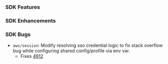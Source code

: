### SDK Features

### SDK Enhancements

### SDK Bugs
* `aws/session`: Modify resolving sso credential logic to fix stack overflow bug while configuring shared config/profile via env var.
  * Fixes [4912](https://github.com/aws/aws-sdk-go/issues/4912)